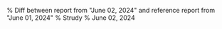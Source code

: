 % Diff between report from "June 02, 2024" and reference report from "June 01, 2024"
% Strudy
% June 02, 2024


